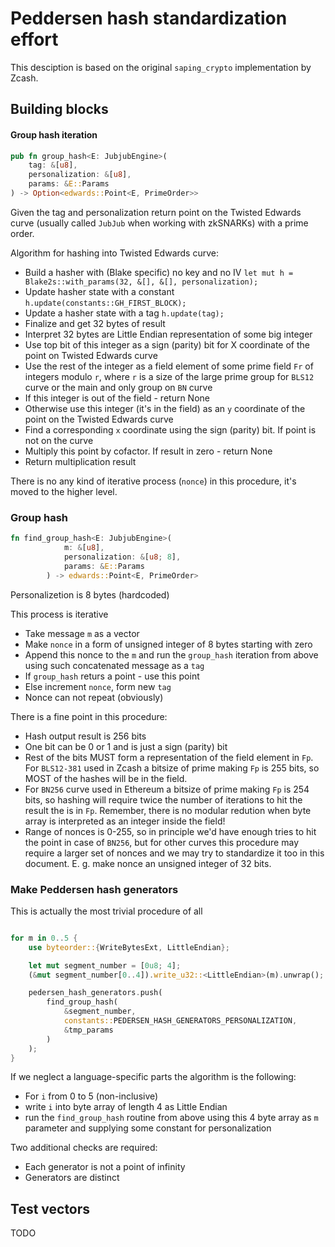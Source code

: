 # Peddersen hash standardization effort

This desciption is based on the original `saping_crypto` implementation by Zcash.

## Building blocks

#### Group hash iteration

``` rust
pub fn group_hash<E: JubjubEngine>(
    tag: &[u8],
    personalization: &[u8],
    params: &E::Params
) -> Option<edwards::Point<E, PrimeOrder>>
```

Given the tag and personalization return point on the Twisted Edwards curve (usually called `JubJub` when working with zkSNARKs) with a prime order.

Algorithm for hashing into Twisted Edwards curve:

- Build a hasher with (Blake specific) no key and no IV ```let mut h = Blake2s::with_params(32, &[], &[], personalization);```
- Update hasher state with a constant ```h.update(constants::GH_FIRST_BLOCK);```
- Update a hasher state with a tag ```h.update(tag);```
- Finalize and get 32 bytes of result
- Interpret 32 bytes are Little Endian representation of some big integer
- Use top bit of this integer as a sign (parity) bit for X coordinate of the point on Twisted Edwards curve
- Use the rest of the integer as a field element of some prime field `Fr` of integers modulo `r`, where `r` is a size of the large prime group for `BLS12` curve or the main and only group on `BN` curve
- If this integer is out of the field - return None
- Otherwise use this integer (it's in the field) as an `y` coordinate of the point on the Twisted Edwards curve
- Find a corresponding `x` coordinate using the sign (parity) bit. If point is not on the curve
- Multiply this point by cofactor. If result in zero - return None
- Return multiplication result

There is no any kind of iterative process (`nonce`) in this procedure, it's moved to the higher level.

### Group hash

``` rust
fn find_group_hash<E: JubjubEngine>(
            m: &[u8],
            personalization: &[u8; 8],
            params: &E::Params
        ) -> edwards::Point<E, PrimeOrder>
```

Personalizetion is 8 bytes (hardcoded)

This process is iterative

- Take message `m` as a vector
- Make `nonce` in a form of unsigned integer of 8 bytes starting with zero
- Append this nonce to the `m` and run the `group_hash` iteration from above using such concatenated message as a `tag`
- If `group_hash` returs a point - use this point
- Else increment `nonce`, form new `tag`
- Nonce can not repeat (obviously)

There is a fine point in this procedure:

- Hash output result is 256 bits
- One bit can be 0 or 1 and is just a sign (parity) bit
- Rest of the bits MUST form a representation of the field element in `Fp`. For `BLS12-381` used in Zcash a bitsize of prime making `Fp` is 255 bits, so MOST of the hashes will be in the field.
- For `BN256` curve used in Ethereum a bitsize of prime making `Fp` is 254 bits, so hashing will require twice the number of iterations to hit the result the is in `Fp`. Remember, there is no modular redution when byte array is interpreted as an integer inside the field!
- Range of nonces is 0-255, so in principle we'd have enough tries to hit the point in case of `BN256`, but for other curves this procedure may require a larger set of nonces and we may try to standardize it too in this document. E. g. make nonce an unsigned integer of 32 bits.

### Make Peddersen hash generators

This is actually the most trivial procedure of all

``` rust

for m in 0..5 {
    use byteorder::{WriteBytesExt, LittleEndian};

    let mut segment_number = [0u8; 4];
    (&mut segment_number[0..4]).write_u32::<LittleEndian>(m).unwrap();

    pedersen_hash_generators.push(
        find_group_hash(
            &segment_number,
            constants::PEDERSEN_HASH_GENERATORS_PERSONALIZATION,
            &tmp_params
        )
    );
}
```

If we neglect a language-specific parts the algorithm is the following:

- For `i` from 0 to 5 (non-inclusive)
- write `i` into byte array of length 4 as Little Endian
- run the `find_group_hash` routine from above using this 4 byte array as `m` parameter and supplying some constant for personalization

Two additional checks are required:

- Each generator is not a point of infinity
- Generators are distinct

## Test vectors

TODO